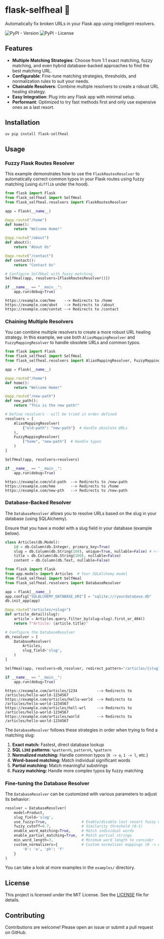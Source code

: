 # flask-selfheal 🔗

Automatically fix broken URLs in your Flask app using intelligent resolvers.

![PyPI - Version](https://img.shields.io/pypi/v/flask-selfheal)
![PyPI - License](https://img.shields.io/pypi/l/flask-selfheal)

## Features
- **Multiple Matching Strategies**: Choose from 1:1 exact matching, fuzzy matching, and even hybrid database-backed approaches to find the best matching URL.
- **Configurable**: Fine-tune matching strategies, thresholds, and normalization rules to suit your needs.
- **Chainable Resolvers**: Combine multiple resolvers to create a robust URL healing strategy.
- **Easy Integration**: Plug into any Flask app with minimal setup.
- **Performant**: Optimized to try fast methods first and only use expensive ones as a last resort.


## Installation

```bash
uv pip install flask-selfheal
```

## Usage

### Fuzzy Flask Routes Resolver

This example demonstrates how to use the `FlaskRoutesResolver` to automatically correct common typos in your Flask routes using fuzzy matching (using `difflib` under the hood).

```python
from flask import Flask
from flask_selfheal import SelfHeal
from flask_selfheal.resolvers import FlaskRoutesResolver

app = Flask(__name__)

@app.route("/home")
def home():
    return "Welcome Home!"

@app.route("/about")
def about():
    return "About Us"

@app.route("/contact")
def contact():
    return "Contact Us"

# Configure SelfHeal with fuzzy matching
SelfHeal(app, resolvers=[FlaskRoutesResolver()])

if __name__ == "__main__":
    app.run(debug=True)
```

```
https://example.com/hme    --> Redirects to /home
https://example.com/abot   --> Redirects to /about
https://example.com/contat --> Redirects to /contact
```

### Chaining Multiple Resolvers

You can combine multiple resolvers to create a more robust URL healing strategy. In this example, we use both `AliasMappingResolver` and `FuzzyMappingResolver` to handle obsolete URLs and common typos.

```python
from flask import Flask
from flask_selfheal import SelfHeal
from flask_selfheal.resolvers import AliasMappingResolver, FuzzyMappingResolver

app = Flask(__name__)

@app.route("/home")
def home():
    return "Welcome Home!"

@app.route("/new-path")
def new_path():
    return "This is the new path!"

# Define resolvers - will be tried in order defined
resolvers = [
    AliasMappingResolver(
        {"old-path": "new-path"}  # Handle obsolete URLs
    ),
    FuzzyMappingResolver(
        ["home", "new-path"]  # Handle typos
    )
]

SelfHeal(app, resolvers=resolvers)

if __name__ == "__main__":
    app.run(debug=True)
```

```
https://example.com/old-path  --> Redirects to /new-path
https://example.com/hme       --> Redirects to /home
https://example.com/new-pth   --> Redirects to /new-path
```

### Database-Backed Resolver

The `DatabaseResolver` allows you to resolve URLs based on the slug in your database (using SQLAlchemy).

Ensure that you have a model with a slug field in your database (example below).

```python
class Articles(db.Model):
    id = db.Column(db.Integer, primary_key=True)
    slug = db.Column(db.String(100), unique=True, nullable=False) # <--
    title = db.Column(db.String(100), nullable=False)
    content = db.Column(db.Text, nullable=False)
```

```python
from flask import Flask
from app.models import Articles  # Your SQLAlchemy model
from flask_selfheal import SelfHeal
from flask_selfheal.resolvers import DatabaseResolver

app = Flask(__name__)
app.config["SQLALCHEMY_DATABASE_URI"] = "sqlite:///yourdatabase.db"
db.init_app(app)

@app.route("/articles/<slug>")
def article_detail(slug):
    article = Articles.query.filter_by(slug=slug).first_or_404()
    return f"Article: {article.title}"

# Configure the DatabaseResolver
db_resolver = [
    DatabaseResolver(
        Articles,
        slug_field='slug',
    )
]

SelfHeal(app, resolvers=db_resolver, redirect_pattern="/articles/{slug}")

if __name__ == "__main__":
    app.run(debug=True)
```

```
https://example.com/articles/1234         --> Redirects to /articles/hello-world-1234567
https://example.com/articles/hello-world  --> Redirects to /articles/hello-world-1234567
https://example.com/articles/hell-wrl     --> Redirects to /articles/hello-world-1234567
https://example.com/articles/world        --> Redirects to /articles/hello-world-1234567
```

The `DatabaseResolver` follows these strategies in order when trying to find a matching slug:
1. **Exact match:** Fastest, direct database lookup
2. **SQL `LIKE` patterns:** `%pattern%`, `pattern%`, `%pattern`
3. **Normalized matching:** Handle common typos (`0 -> o`, `1 -> l`, etc.)
4. **Word-based matching:** Match individual significant words
5. **Partial matching:** Match meaningful substrings
6. **Fuzzy matching:** Handle more complex typos by fuzzy matching


### Fine-tuning the Database Resolver

The `DatabaseResolver` can be customized with various parameters to adjust its behavior:

```python
resolver = DatabaseResolver(
    model=Product,
    slug_field='slug',
    use_fuzzy=True,                # Enable/disable last resort fuzzy matching
    fuzzy_cutoff=0.7,              # Similarity threshold (0-1)
    enable_word_matching=True,     # Match individual words
    enable_partial_matching=True,  # Match partial strings
    min_word_length=3,             # Minimum word length to consider
    custom_normalizers={           # Custom normalizer mappings (0 -> o, ph -> f, etc.)
        '0': 'o', 'ph': 'f'
    }
)
```

You can take a look at more examples in the `examples/` directory.


## License
This project is licensed under the MIT License. See the [LICENSE](LICENSE) file for details.

## Contributing
Contributions are welcome! Please open an issue or submit a pull request on GitHub.
